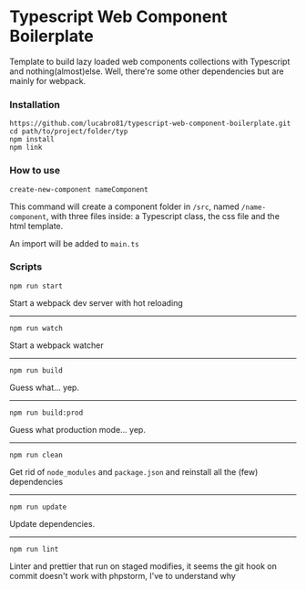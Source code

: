 # Typescript Web Component Boilerplate

Template to build lazy loaded web components collections with Typescript and nothing(almost)else. Well, there're some other dependencies but are mainly for webpack.

### Installation

```
https://github.com/lucabro81/typescript-web-component-boilerplate.git
cd path/to/project/folder/typ
npm install
npm link
```

### How to use

```
create-new-component nameComponent
```
This command will create a component folder in ```/src```, named ```/name-component```, with three files inside: a Typescript class, the css file and the html template.

An import will be added to ```main.ts```

### Scripts

```
npm run start
```
Start a webpack dev server with hot reloading

---

```
npm run watch
```
Start a webpack watcher

---

```
npm run build
```
Guess what... yep.

---

```
npm run build:prod
```
Guess what production mode... yep.

---

```
npm run clean
```
Get rid of ```node_modules``` and ```package.json``` and reinstall all the (few) dependencies

---

```
npm run update
```
Update dependencies.

---

```
npm run lint
```
Linter and prettier that run on staged modifies, it seems the git hook on commit doesn't work with phpstorm, I've to understand why